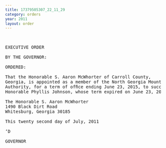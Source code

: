 ```yaml
---
title: 17379505307_22_11_29
category: orders
year: 2011
layout: order
---
```


<pre> 

EXECUTIVE ORDER

BY THE GOVERNOR:

ORDERED:

That the Honorable S. Aaron McWhorter of Carroll County,
Georgia, is appointed as a member of the North Georgia Mountain
Authority, for a term of ofﬁce ending June 23, 2015, to succeed the
Honorable Phyllis Johnson, whose term expired on June 23, 2011.

The Honorable S. Aaron McWhorter
1490 Black Dirt Road
Whitesburg, Georgia 30185

This twenty second day of July, 2011

‘D

GOVERNOR

</pre>
